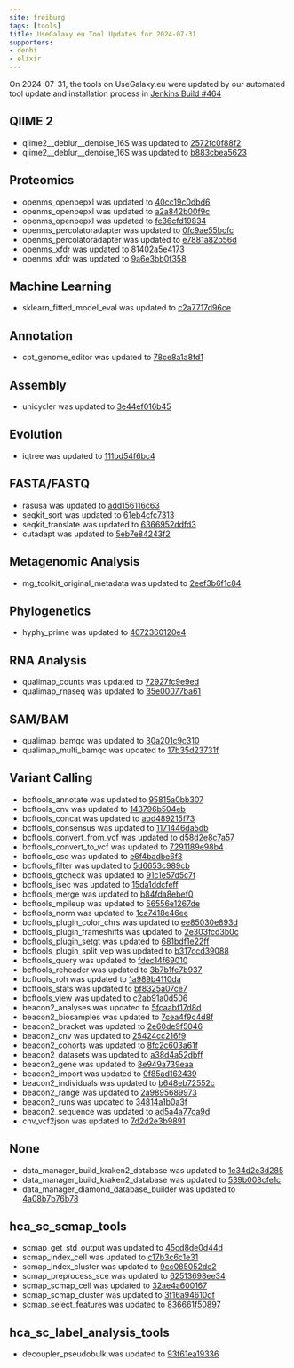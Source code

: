 ```yaml
---
site: freiburg
tags: [tools]
title: UseGalaxy.eu Tool Updates for 2024-07-31
supporters:
- denbi
- elixir
---
```


On 2024-07-31, the tools on UseGalaxy.eu were updated by our automated tool update and installation process in [Jenkins Build #464](https://build.galaxyproject.eu/job/usegalaxy-eu/job/install-tools/#464/)


## QIIME 2

- qiime2__deblur__denoise_16S was updated to [2572fc0f88f2](https://toolshed.g2.bx.psu.edu/view/q2d2/qiime2__deblur__denoise_16S/2572fc0f88f2)
- qiime2__deblur__denoise_16S was updated to [b883cbea5623](https://toolshed.g2.bx.psu.edu/view/q2d2/qiime2__deblur__denoise_16S/b883cbea5623)

## Proteomics

- openms_openpepxl was updated to [40cc19c0dbd6](https://toolshed.g2.bx.psu.edu/view/galaxyp/openms_openpepxl/40cc19c0dbd6)
- openms_openpepxl was updated to [a2a842b00f9c](https://toolshed.g2.bx.psu.edu/view/galaxyp/openms_openpepxl/a2a842b00f9c)
- openms_openpepxl was updated to [fc36cfd19834](https://toolshed.g2.bx.psu.edu/view/galaxyp/openms_openpepxl/fc36cfd19834)
- openms_percolatoradapter was updated to [0fc9ae55bcfc](https://toolshed.g2.bx.psu.edu/view/galaxyp/openms_percolatoradapter/0fc9ae55bcfc)
- openms_percolatoradapter was updated to [e7881a82b56d](https://toolshed.g2.bx.psu.edu/view/galaxyp/openms_percolatoradapter/e7881a82b56d)
- openms_xfdr was updated to [81402a5e4173](https://toolshed.g2.bx.psu.edu/view/galaxyp/openms_xfdr/81402a5e4173)
- openms_xfdr was updated to [9a6e3bb0f358](https://toolshed.g2.bx.psu.edu/view/galaxyp/openms_xfdr/9a6e3bb0f358)

## Machine Learning

- sklearn_fitted_model_eval was updated to [c2a7717d96ce](https://toolshed.g2.bx.psu.edu/view/bgruening/sklearn_fitted_model_eval/c2a7717d96ce)

## Annotation

- cpt_genome_editor was updated to [78ce8a1a8fd1](https://toolshed.g2.bx.psu.edu/view/cpt/cpt_genome_editor/78ce8a1a8fd1)

## Assembly

- unicycler was updated to [3e44ef016b45](https://toolshed.g2.bx.psu.edu/view/iuc/unicycler/3e44ef016b45)

## Evolution

- iqtree was updated to [111bd54f6bc4](https://toolshed.g2.bx.psu.edu/view/iuc/iqtree/111bd54f6bc4)

## FASTA/FASTQ

- rasusa was updated to [add156116c63](https://toolshed.g2.bx.psu.edu/view/iuc/rasusa/add156116c63)
- seqkit_sort was updated to [61eb4cfc7313](https://toolshed.g2.bx.psu.edu/view/iuc/seqkit_sort/61eb4cfc7313)
- seqkit_translate was updated to [6366952ddfd3](https://toolshed.g2.bx.psu.edu/view/iuc/seqkit_translate/6366952ddfd3)
- cutadapt was updated to [5eb7e84243f2](https://toolshed.g2.bx.psu.edu/view/lparsons/cutadapt/5eb7e84243f2)

## Metagenomic Analysis

- mg_toolkit_original_metadata was updated to [2eef3b6f1c84](https://toolshed.g2.bx.psu.edu/view/iuc/mg_toolkit_original_metadata/2eef3b6f1c84)

## Phylogenetics

- hyphy_prime was updated to [4072360120e4](https://toolshed.g2.bx.psu.edu/view/iuc/hyphy_prime/4072360120e4)

## RNA Analysis

- qualimap_counts was updated to [72927fc9e9ed](https://toolshed.g2.bx.psu.edu/view/iuc/qualimap_counts/72927fc9e9ed)
- qualimap_rnaseq was updated to [35e00077ba61](https://toolshed.g2.bx.psu.edu/view/iuc/qualimap_rnaseq/35e00077ba61)

## SAM/BAM

- qualimap_bamqc was updated to [30a201c9c310](https://toolshed.g2.bx.psu.edu/view/iuc/qualimap_bamqc/30a201c9c310)
- qualimap_multi_bamqc was updated to [17b35d23731f](https://toolshed.g2.bx.psu.edu/view/iuc/qualimap_multi_bamqc/17b35d23731f)

## Variant Calling

- bcftools_annotate was updated to [95815a0bb307](https://toolshed.g2.bx.psu.edu/view/iuc/bcftools_annotate/95815a0bb307)
- bcftools_cnv was updated to [143796b504eb](https://toolshed.g2.bx.psu.edu/view/iuc/bcftools_cnv/143796b504eb)
- bcftools_concat was updated to [abd489215f73](https://toolshed.g2.bx.psu.edu/view/iuc/bcftools_concat/abd489215f73)
- bcftools_consensus was updated to [1171446da5db](https://toolshed.g2.bx.psu.edu/view/iuc/bcftools_consensus/1171446da5db)
- bcftools_convert_from_vcf was updated to [d58d2e8c7a57](https://toolshed.g2.bx.psu.edu/view/iuc/bcftools_convert_from_vcf/d58d2e8c7a57)
- bcftools_convert_to_vcf was updated to [7291189e98b4](https://toolshed.g2.bx.psu.edu/view/iuc/bcftools_convert_to_vcf/7291189e98b4)
- bcftools_csq was updated to [e6f4badbe6f3](https://toolshed.g2.bx.psu.edu/view/iuc/bcftools_csq/e6f4badbe6f3)
- bcftools_filter was updated to [5d6653c989cb](https://toolshed.g2.bx.psu.edu/view/iuc/bcftools_filter/5d6653c989cb)
- bcftools_gtcheck was updated to [91c1e57d5c7f](https://toolshed.g2.bx.psu.edu/view/iuc/bcftools_gtcheck/91c1e57d5c7f)
- bcftools_isec was updated to [15da1ddcfeff](https://toolshed.g2.bx.psu.edu/view/iuc/bcftools_isec/15da1ddcfeff)
- bcftools_merge was updated to [b84fda8ebef0](https://toolshed.g2.bx.psu.edu/view/iuc/bcftools_merge/b84fda8ebef0)
- bcftools_mpileup was updated to [56556e1267de](https://toolshed.g2.bx.psu.edu/view/iuc/bcftools_mpileup/56556e1267de)
- bcftools_norm was updated to [1ca7418e46ee](https://toolshed.g2.bx.psu.edu/view/iuc/bcftools_norm/1ca7418e46ee)
- bcftools_plugin_color_chrs was updated to [ee85030e893d](https://toolshed.g2.bx.psu.edu/view/iuc/bcftools_plugin_color_chrs/ee85030e893d)
- bcftools_plugin_frameshifts was updated to [2e303fcd3b0c](https://toolshed.g2.bx.psu.edu/view/iuc/bcftools_plugin_frameshifts/2e303fcd3b0c)
- bcftools_plugin_setgt was updated to [681bdf1e22ff](https://toolshed.g2.bx.psu.edu/view/iuc/bcftools_plugin_setgt/681bdf1e22ff)
- bcftools_plugin_split_vep was updated to [b317ccd39088](https://toolshed.g2.bx.psu.edu/view/iuc/bcftools_plugin_split_vep/b317ccd39088)
- bcftools_query was updated to [fdec14f69010](https://toolshed.g2.bx.psu.edu/view/iuc/bcftools_query/fdec14f69010)
- bcftools_reheader was updated to [3b7b1fe7b937](https://toolshed.g2.bx.psu.edu/view/iuc/bcftools_reheader/3b7b1fe7b937)
- bcftools_roh was updated to [1a989b4110da](https://toolshed.g2.bx.psu.edu/view/iuc/bcftools_roh/1a989b4110da)
- bcftools_stats was updated to [bf8325a07ce7](https://toolshed.g2.bx.psu.edu/view/iuc/bcftools_stats/bf8325a07ce7)
- bcftools_view was updated to [c2ab91a0d506](https://toolshed.g2.bx.psu.edu/view/iuc/bcftools_view/c2ab91a0d506)
- beacon2_analyses was updated to [5fcaabf17d8d](https://toolshed.g2.bx.psu.edu/view/iuc/beacon2_analyses/5fcaabf17d8d)
- beacon2_biosamples was updated to [7cea4f9c4d8f](https://toolshed.g2.bx.psu.edu/view/iuc/beacon2_biosamples/7cea4f9c4d8f)
- beacon2_bracket was updated to [2e60de9f5046](https://toolshed.g2.bx.psu.edu/view/iuc/beacon2_bracket/2e60de9f5046)
- beacon2_cnv was updated to [25424cc216f9](https://toolshed.g2.bx.psu.edu/view/iuc/beacon2_cnv/25424cc216f9)
- beacon2_cohorts was updated to [8fc2c603a61f](https://toolshed.g2.bx.psu.edu/view/iuc/beacon2_cohorts/8fc2c603a61f)
- beacon2_datasets was updated to [a38d4a52dbff](https://toolshed.g2.bx.psu.edu/view/iuc/beacon2_datasets/a38d4a52dbff)
- beacon2_gene was updated to [8e949a739eaa](https://toolshed.g2.bx.psu.edu/view/iuc/beacon2_gene/8e949a739eaa)
- beacon2_import was updated to [0f85ad162439](https://toolshed.g2.bx.psu.edu/view/iuc/beacon2_import/0f85ad162439)
- beacon2_individuals was updated to [b648eb72552c](https://toolshed.g2.bx.psu.edu/view/iuc/beacon2_individuals/b648eb72552c)
- beacon2_range was updated to [2a9895689973](https://toolshed.g2.bx.psu.edu/view/iuc/beacon2_range/2a9895689973)
- beacon2_runs was updated to [34814a1b0a3f](https://toolshed.g2.bx.psu.edu/view/iuc/beacon2_runs/34814a1b0a3f)
- beacon2_sequence was updated to [ad5a4a77ca9d](https://toolshed.g2.bx.psu.edu/view/iuc/beacon2_sequence/ad5a4a77ca9d)
- cnv_vcf2json was updated to [7d2d2e3b9891](https://toolshed.g2.bx.psu.edu/view/iuc/cnv_vcf2json/7d2d2e3b9891)

## None

- data_manager_build_kraken2_database was updated to [1e34d2e3d285](https://toolshed.g2.bx.psu.edu/view/iuc/data_manager_build_kraken2_database/1e34d2e3d285)
- data_manager_build_kraken2_database was updated to [539b008cfe1c](https://toolshed.g2.bx.psu.edu/view/iuc/data_manager_build_kraken2_database/539b008cfe1c)
- data_manager_diamond_database_builder was updated to [4a08b7b76b78](https://toolshed.g2.bx.psu.edu/view/iuc/data_manager_diamond_database_builder/4a08b7b76b78)

## hca_sc_scmap_tools

- scmap_get_std_output was updated to [45cd8de0d44d](https://toolshed.g2.bx.psu.edu/view/ebi-gxa/scmap_get_std_output/45cd8de0d44d)
- scmap_index_cell was updated to [c17b3c6c1e31](https://toolshed.g2.bx.psu.edu/view/ebi-gxa/scmap_index_cell/c17b3c6c1e31)
- scmap_index_cluster was updated to [9cc085052dc2](https://toolshed.g2.bx.psu.edu/view/ebi-gxa/scmap_index_cluster/9cc085052dc2)
- scmap_preprocess_sce was updated to [62513698ee34](https://toolshed.g2.bx.psu.edu/view/ebi-gxa/scmap_preprocess_sce/62513698ee34)
- scmap_scmap_cell was updated to [32ae4a600167](https://toolshed.g2.bx.psu.edu/view/ebi-gxa/scmap_scmap_cell/32ae4a600167)
- scmap_scmap_cluster was updated to [3f16a94610df](https://toolshed.g2.bx.psu.edu/view/ebi-gxa/scmap_scmap_cluster/3f16a94610df)
- scmap_select_features was updated to [836661f50897](https://toolshed.g2.bx.psu.edu/view/ebi-gxa/scmap_select_features/836661f50897)

## hca_sc_label_analysis_tools

- decoupler_pseudobulk was updated to [93f61ea19336](https://toolshed.g2.bx.psu.edu/view/ebi-gxa/decoupler_pseudobulk/93f61ea19336)

